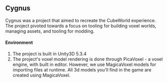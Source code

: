 ## Cygnus
Cygnus was a project that aimed to recreate the CubeWorld experience. The project pivoted towards a focus on tooling for building voxel worlds, managing assets, and tooling for modding.

#### Environment
1. The project is built in Unity3D 5.3.4
2. The project's voxel model rendering is done through PicaVoxel - a voxel engine, with built in editor. However, we use MagicaVoxel models for importing files at runtime. All 3d models you'll find in the game are created using MagicaVoxel.
